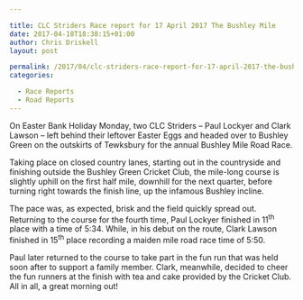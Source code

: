 ```yaml
---

title: CLC Striders Race report for 17 April 2017 The Bushley Mile
date: 2017-04-18T18:38:15+01:00
author: Chris Driskell
layout: post

permalink: /2017/04/clc-striders-race-report-for-17-april-2017-the-bushley-mile/
categories:

  - Race Reports
  - Road Reports
---
```

On Easter Bank Holiday Monday, two CLC Striders – Paul Lockyer and Clark Lawson – left behind their leftover Easter Eggs and headed over to Bushley Green on the outskirts of Tewksbury for the annual Bushley Mile Road Race.

Taking place on closed country lanes, starting out in the countryside and finishing outside the Bushley Green Cricket Club, the mile-long course is slightly uphill on the first half mile, downhill for the next quarter, before turning right towards the finish line, up the infamous Bushley incline.

The pace was, as expected, brisk and the field quickly spread out. Returning to the course for the fourth time, Paul Lockyer finished in 11<sup>th</sup> place with a time of 5:34. While, in his debut on the route, Clark Lawson finished in 15<sup>th</sup> place recording a maiden mile road race time of 5:50.

Paul later returned to the course to take part in the fun run that was held soon after to support a family member. Clark, meanwhile, decided to cheer the fun runners at the finish with tea and cake provided by the Cricket Club. All in all, a great morning out!